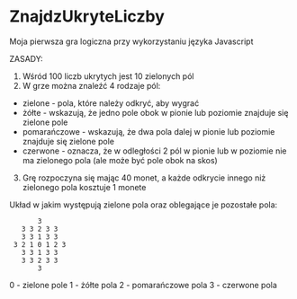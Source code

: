# ZnajdzUkryteLiczby
Moja pierwsza gra logiczna przy wykorzystaniu języka Javascript

ZASADY:

1. Wśród 100 liczb ukrytych jest 10 zielonych pól
2. W grze można znaleźć 4 rodzaje pól:
  - zielone - pola, które należy odkryć, aby wygrać
  - żółte - wskazują, że jedno pole obok w pionie lub poziomie znajduje się zielone pole
  - pomarańczowe - wskazują, że dwa pola dalej w pionie lub poziomie znajduje się zielone pole
  - czerwone - oznacza, że w odległości 2 pól w pionie lub w poziomie nie ma zielonego pola (ale może być pole obok na skos)
3. Grę rozpoczyna się mając 40 monet, a każde odkrycie innego niż zielonego pola kosztuje 1 monete

Układ w jakim występują zielone pola oraz oblegające je pozostałe pola:
 
           3
       3 3 2 3 3
       3 3 1 3 3
     3 2 1 0 1 2 3
       3 3 1 3 3
       3 3 2 3 3
           3
           
0 - zielone pole
1 - żółte pola
2 - pomarańczowe pola
3 - czerwone pola
